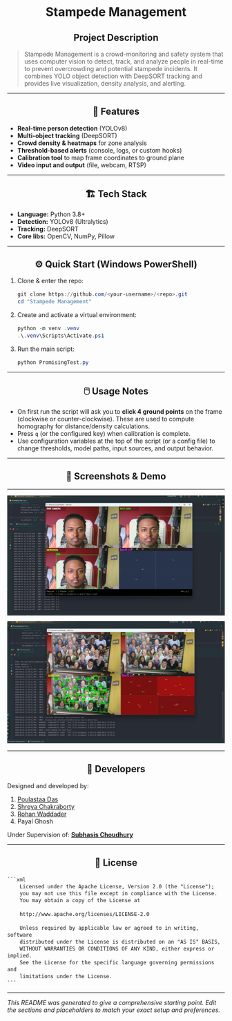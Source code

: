 # <h1 align='center'>Stampede Management</h1>

## <h2 align='center'>Project Description</h2>

> Stampede Management is a crowd-monitoring and safety system that uses computer vision to detect, track, and analyze
> people in real-time to prevent overcrowding and potential stampede incidents. It combines YOLO object detection with
> DeepSORT tracking and provides live visualization, density analysis, and alerting.

---

## <h2 align='center'>🚀 Features</h2>

* **Real-time person detection** (YOLOv8)
* **Multi-object tracking** (DeepSORT)
* **Crowd density & heatmaps** for zone analysis
* **Threshold-based alerts** (console, logs, or custom hooks)
* **Calibration tool** to map frame coordinates to ground plane
* **Video input and output** (file, webcam, RTSP)

---

## <h2 align='center'>🏗️ Tech Stack</h2>

* **Language:** Python 3.8+
* **Detection:** YOLOv8 (Ultralytics)
* **Tracking:** DeepSORT
* **Core libs:** OpenCV, NumPy, Pillow

---

## <h2 align='center'>⚙️ Quick Start (Windows PowerShell)</h2>

1. Clone & enter the repo:

    ```powershell
    git clone https://github.com/<your-username>/<repo>.git
    cd "Stampede Management"
    ```

2. Create and activate a virtual environment:

    ```powershell
    python -m venv .venv
    .\.venv\Scripts\Activate.ps1
    ```

3. Run the main script:

    ```powershell
    python PromisingTest.py
    ```

---

## <h2 align='center'>🖱️ Usage Notes</h2>

* On first run the script will ask you to **click 4 ground points** on the frame (clockwise or counter-clockwise). These
  are used to compute homography for distance/density calculations.
* Press `q` (or the configured key) when calibration is complete.
* Use configuration variables at the top of the script (or a config file) to change thresholds, model paths, input
  sources, and output behavior.

---

## <h2 align='center'>📸 Screenshots & Demo</h2>

---

<img src="/docs/test%20sample%201.jpg" alt="sample 1">
<div style="height:10px"></div>
<img src="/docs/test%20sample%202.jpg" alt="sample 2">

---

## <h2  align='center'>📜 Developers</h2>

Designed and developed by:

1. [Poulastaa Das](https://www.linkedin.com/in/poulastaa-das-7a5332235/?originalSubdomain=in)
2. [Shreya Chakraborty](https://www.linkedin.com/in/rohan-wadadar-98439934a/)
3. [Rohan Waddader](https://www.linkedin.com/in/rohan-wadadar-98439934a/)
4. Payal Ghosh

Under Supervision of:  [**Subhasis Choudhury**](https://www.linkedin.com/in/subhasis-chowdhury-026418177/?originalSubdomain=in)

---

## <h2  align='center'>📜 License</h2>

    ```xml
        Licensed under the Apache License, Version 2.0 (the "License");
        you may not use this file except in compliance with the License.
        You may obtain a copy of the License at
        
        http://www.apache.org/licenses/LICENSE-2.0
        
        Unless required by applicable law or agreed to in writing, software
        distributed under the License is distributed on an "AS IS" BASIS,
        WITHOUT WARRANTIES OR CONDITIONS OF ANY KIND, either express or implied.
        See the License for the specific language governing permissions and
        limitations under the License.
    ```

---


*This README was generated to give a comprehensive starting point. Edit the sections and placeholders to match your
exact setup and preferences.*
